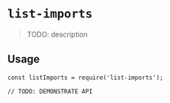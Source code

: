 # `list-imports`

> TODO: description

## Usage

```
const listImports = require('list-imports');

// TODO: DEMONSTRATE API
```

